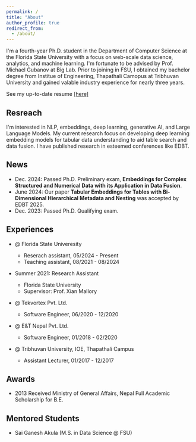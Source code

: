 ```yaml
---
permalink: /
title: "About"
author_profile: true
redirect_from: 
  - /about/
---
```


I'm a fourth-year Ph.D. student in the Department of Computer Science at the Florida State University with a focus on web-scale data science, analytics, and machine learning. I'm fortunate to be advised by Prof. Michael Gubanov at Big Lab. Prior to joining in FSU, I obtained my bachelor degree from Institue of Engineering, Thapathali Camopus at Tribhuvan University and gained valable industry experience for nearly three years.

See my up-to-date resume [\[here\]](https://github.com/gyan-shrestha/gyanendrashrestha.github.io/tree/master/files/Gyanendra_Shrestha_Resume.pdf)

Resreach
------
I'm interested in NLP, embeddings, deep learning, generative AI, and Large Language Models. My current research focus on developing deep learning embedding models for tabular data understanding to aid table search and data fusion. I have published research in esteemed conferences like EDBT.

News
------
* Dec. 2024: Passed Ph.D. Preliminary exam, **Embeddings for Complex Structured and Numerical Data with its Application in Data Fusion**.
* June 2024:  Our paper **Tabular Embeddings for Tables with Bi-Dimensional Hierarchical Metadata and Nesting** was accepted by EDBT 2025.
* Dec. 2023: Passed Ph.D. Qualifying exam.

Experiences
------

* @ Florida State Univeresity
  * Reserach assistant, 05/2024 - Present
  * Teaching assistant, 08/2021 - 08/2024

* Summer 2021: Research Assistant
  * Florida State University
  * Supervisor: Prof. Xian Mallory
 
* @  Tekvortex Pvt. Ltd.
  * Software Engineer, 06/2020 - 12/2020
 
* @  E&T Nepal Pvt. Ltd.
  * Software Engineer, 01/2018 - 02/2020

* @  Tribhuvan University, IOE, Thapathali Campus
  * Assistant Lecturer, 01/2017 - 12/2017

Awards
------
* 2013 Received Ministry of General Affairs, Nepal Full Academic Scholarship for B.E.

Mentored Students
------
* Sai Ganesh Akula (M.S. in Data Science @ FSU)
  
